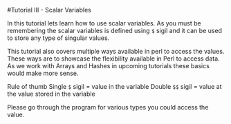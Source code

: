 #Tutorial III - Scalar Variables

In this tutorial lets learn how to use scalar variables. As you must be remembering the scalar
variables is defined using `$` sigil and it can be used to store any type of singular values.

This tutorial also covers multiple ways available in perl to access the values. These ways are to showcase the flexibility
available in Perl to access data. As we work with Arrays and Hashes in upcoming tutorials these basics would make more sense.

Rule of thumb
Single `$` sigil = value in the variable
Double `$$` sigil = value at the value stored in the variable

Please go through the program for various types you could access the value.
